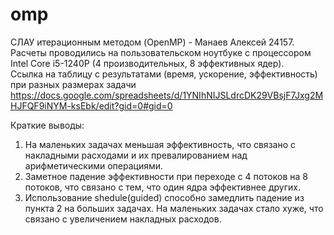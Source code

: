 # omp
СЛАУ итерационным методом (OpenMP) - Манаев Алексей 24157.  
Расчеты проводились на пользовательском ноутбуке с процессором Intel Core i5-1240P (4 производительных, 8 эффективных ядер).  
Ссылка на таблицу с результатами (время, ускорение, эффективность) при разных размерах задачи  
https://docs.google.com/spreadsheets/d/1YNIhNIJSLdrcDK29VBsjF7Jxg2MHJFQF9iNYM-ksEbk/edit?gid=0#gid=0   

Краткие выводы:
1. На маленьких задачах меньшая эффективность, что связано с накладными расходами и их превалированием над арифметическими операциями.
2. Заметное падение эффективности при переходе с 4 потоков на 8 потоков, что связано с тем, что один ядра эффективнее других.
3. Использование shedule(guided) способно замедлить падение из пункта 2 на больших задачах. На маленьких задачах стало хуже, что связано с увеличением накладных расходов.

